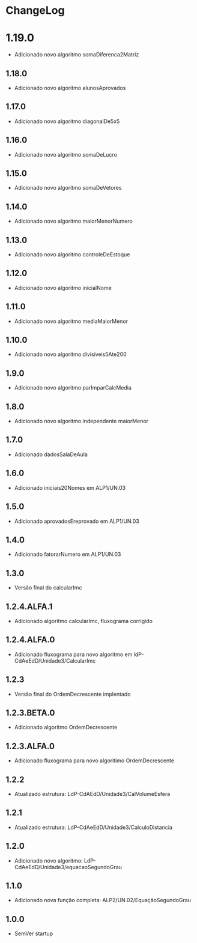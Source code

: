 # ChangeLog

# 1.19.0

* Adicionado novo algoritmo somaDiferenca2Matriz

## 1.18.0

* Adicionado novo algoritmo alunosAprovados

## 1.17.0

* Adicionado novo algoritmo diagonalDe5x5

## 1.16.0

* Adicionado novo algoritmo somaDeLucro

## 1.15.0

* Adicionado novo algoritmo somaDeVetores

## 1.14.0

* Adicionado novo algoritmo maiorMenorNumero

## 1.13.0

* Adicionado novo algoritmo controleDeEstoque

## 1.12.0

* Adicionado novo algoritmo inicialNome

## 1.11.0

* Adicionado novo algoritmo mediaMaiorMenor

## 1.10.0

* Adicionado novo algoritmo divisiveis5Ate200

## 1.9.0

* Adicionado novo algoritmo parImparCalcMedia

## 1.8.0

* Adicionado novo algoritmo independente maiorMenor

## 1.7.0

* Adicionado dadosSalaDeAula

## 1.6.0

* Adicionado iniciais20Nomes em ALP1/UN.03

## 1.5.0

* Adicionado aprovadosEreprovado em ALP1/UN.03

## 1.4.0

* Adicionado fatorarNumero em ALP1/UN.03

## 1.3.0

* Versão final do calcularImc

## 1.2.4.ALFA.1

* Adicionado algoritmo calcularImc, fluxograma corrigido

## 1.2.4.ALFA.0

* Adicionado fluxograma para novo algoritmo em ldP-CdAeEdD/Unidade3/CalcularImc

## 1.2.3

* Versão final do OrdemDecrescente implentado

## 1.2.3.BETA.0

* Adicionado algoritmo OrdemDecrescente

## 1.2.3.ALFA.0

* Adicionado fluxograma para novo algoritimo OrdemDecrescente

## 1.2.2

* Atualizado estrutura: LdP-CdAEdD/Unidade3/CalVolumeEsfera

## 1.2.1

* Atualizado estrutura: LdP-CdAeEdD/Unidade3/CalculoDistancia

## 1.2.0

* Adicionado novo algoritmo: LdP-CdAeEdD/Unidade3/equacaoSegundoGrau

## 1.1.0

* Adicionado nova função completa: ALP2/UN.02/EquaçãoSegundoGrau

## 1.0.0

* SemVer startup
